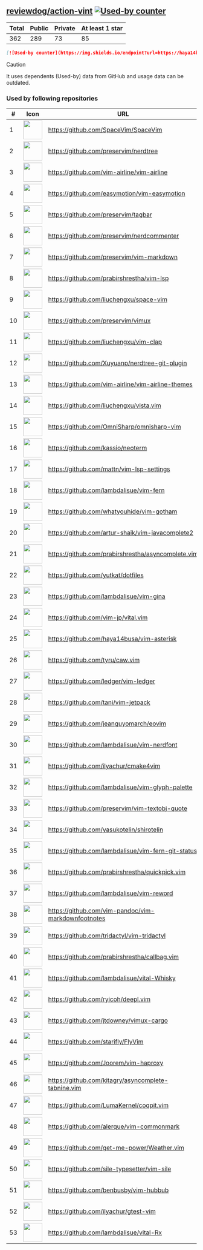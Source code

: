 





## [reviewdog/action-vint](https://github.com/reviewdog/action-vint) [![Used-by counter](https://img.shields.io/endpoint?url=https://haya14busa.github.io/github-used-by/data/reviewdog/action-vint/shieldsio.json)](https://github.com/haya14busa/github-used-by/tree/main/repo/reviewdog/action-vint)

| Total | Public | Private | At least 1 star
| ----- | ------ | ------- | ---------------
| 362 | 289 | 73 | 85 |

```md
[![Used-by counter](https://img.shields.io/endpoint?url=https://haya14busa.github.io/github-used-by/data/reviewdog/action-vint/shieldsio.json)](https://github.com/haya14busa/github-used-by/tree/main/repo/reviewdog/action-vint)
```

> [!CAUTION]
> It uses dependents (Used-by) data from GitHub and usage data can be outdated.

### Used by following repositories

| # | Icon | URL | Stars |
| -- | -- | -- | -- | 
|1|<img src="https://github.com/SpaceVim.png" width=50 height=50>|https://github.com/SpaceVim/SpaceVim|20349|
|2|<img src="https://github.com/preservim.png" width=50 height=50>|https://github.com/preservim/nerdtree|19681|
|3|<img src="https://github.com/vim-airline.png" width=50 height=50>|https://github.com/vim-airline/vim-airline|17806|
|4|<img src="https://github.com/easymotion.png" width=50 height=50>|https://github.com/easymotion/vim-easymotion|7527|
|5|<img src="https://github.com/preservim.png" width=50 height=50>|https://github.com/preservim/tagbar|6151|
|6|<img src="https://github.com/preservim.png" width=50 height=50>|https://github.com/preservim/nerdcommenter|5000|
|7|<img src="https://github.com/preservim.png" width=50 height=50>|https://github.com/preservim/vim-markdown|4703|
|8|<img src="https://github.com/prabirshrestha.png" width=50 height=50>|https://github.com/prabirshrestha/vim-lsp|3159|
|9|<img src="https://github.com/liuchengxu.png" width=50 height=50>|https://github.com/liuchengxu/space-vim|2855|
|10|<img src="https://github.com/preservim.png" width=50 height=50>|https://github.com/preservim/vimux|2220|
|11|<img src="https://github.com/liuchengxu.png" width=50 height=50>|https://github.com/liuchengxu/vim-clap|2118|
|12|<img src="https://github.com/Xuyuanp.png" width=50 height=50>|https://github.com/Xuyuanp/nerdtree-git-plugin|2086|
|13|<img src="https://github.com/vim-airline.png" width=50 height=50>|https://github.com/vim-airline/vim-airline-themes|2053|
|14|<img src="https://github.com/liuchengxu.png" width=50 height=50>|https://github.com/liuchengxu/vista.vim|1906|
|15|<img src="https://github.com/OmniSharp.png" width=50 height=50>|https://github.com/OmniSharp/omnisharp-vim|1721|
|16|<img src="https://github.com/kassio.png" width=50 height=50>|https://github.com/kassio/neoterm|1319|
|17|<img src="https://github.com/mattn.png" width=50 height=50>|https://github.com/mattn/vim-lsp-settings|1305|
|18|<img src="https://github.com/lambdalisue.png" width=50 height=50>|https://github.com/lambdalisue/vim-fern|1290|
|19|<img src="https://github.com/whatyouhide.png" width=50 height=50>|https://github.com/whatyouhide/vim-gotham|1257|
|20|<img src="https://github.com/artur-shaik.png" width=50 height=50>|https://github.com/artur-shaik/vim-javacomplete2|973|
|21|<img src="https://github.com/prabirshrestha.png" width=50 height=50>|https://github.com/prabirshrestha/asyncomplete.vim|932|
|22|<img src="https://github.com/yutkat.png" width=50 height=50>|https://github.com/yutkat/dotfiles|788|
|23|<img src="https://github.com/lambdalisue.png" width=50 height=50>|https://github.com/lambdalisue/vim-gina|687|
|24|<img src="https://github.com/vim-jp.png" width=50 height=50>|https://github.com/vim-jp/vital.vim|576|
|25|<img src="https://github.com/haya14busa.png" width=50 height=50>|https://github.com/haya14busa/vim-asterisk|388|
|26|<img src="https://github.com/tyru.png" width=50 height=50>|https://github.com/tyru/caw.vim|377|
|27|<img src="https://github.com/ledger.png" width=50 height=50>|https://github.com/ledger/vim-ledger|374|
|28|<img src="https://github.com/tani.png" width=50 height=50>|https://github.com/tani/vim-jetpack|324|
|29|<img src="https://github.com/jeanguyomarch.png" width=50 height=50>|https://github.com/jeanguyomarch/eovim|193|
|30|<img src="https://github.com/lambdalisue.png" width=50 height=50>|https://github.com/lambdalisue/vim-nerdfont|144|
|31|<img src="https://github.com/ilyachur.png" width=50 height=50>|https://github.com/ilyachur/cmake4vim|129|
|32|<img src="https://github.com/lambdalisue.png" width=50 height=50>|https://github.com/lambdalisue/vim-glyph-palette|127|
|33|<img src="https://github.com/preservim.png" width=50 height=50>|https://github.com/preservim/vim-textobj-quote|123|
|34|<img src="https://github.com/yasukotelin.png" width=50 height=50>|https://github.com/yasukotelin/shirotelin|91|
|35|<img src="https://github.com/lambdalisue.png" width=50 height=50>|https://github.com/lambdalisue/vim-fern-git-status|89|
|36|<img src="https://github.com/prabirshrestha.png" width=50 height=50>|https://github.com/prabirshrestha/quickpick.vim|80|
|37|<img src="https://github.com/lambdalisue.png" width=50 height=50>|https://github.com/lambdalisue/vim-reword|44|
|38|<img src="https://github.com/vim-pandoc.png" width=50 height=50>|https://github.com/vim-pandoc/vim-markdownfootnotes|37|
|39|<img src="https://github.com/tridactyl.png" width=50 height=50>|https://github.com/tridactyl/vim-tridactyl|35|
|40|<img src="https://github.com/prabirshrestha.png" width=50 height=50>|https://github.com/prabirshrestha/callbag.vim|29|
|41|<img src="https://github.com/lambdalisue.png" width=50 height=50>|https://github.com/lambdalisue/vital-Whisky|27|
|42|<img src="https://github.com/ryicoh.png" width=50 height=50>|https://github.com/ryicoh/deepl.vim|24|
|43|<img src="https://github.com/jtdowney.png" width=50 height=50>|https://github.com/jtdowney/vimux-cargo|24|
|44|<img src="https://github.com/starifly.png" width=50 height=50>|https://github.com/starifly/FlyVim|20|
|45|<img src="https://github.com/Joorem.png" width=50 height=50>|https://github.com/Joorem/vim-haproxy|20|
|46|<img src="https://github.com/kitagry.png" width=50 height=50>|https://github.com/kitagry/asyncomplete-tabnine.vim|13|
|47|<img src="https://github.com/LumaKernel.png" width=50 height=50>|https://github.com/LumaKernel/coqpit.vim|10|
|48|<img src="https://github.com/alerque.png" width=50 height=50>|https://github.com/alerque/vim-commonmark|9|
|49|<img src="https://github.com/get-me-power.png" width=50 height=50>|https://github.com/get-me-power/Weather.vim|8|
|50|<img src="https://github.com/sile-typesetter.png" width=50 height=50>|https://github.com/sile-typesetter/vim-sile|8|
|51|<img src="https://github.com/benbusby.png" width=50 height=50>|https://github.com/benbusby/vim-hubbub|6|
|52|<img src="https://github.com/ilyachur.png" width=50 height=50>|https://github.com/ilyachur/gtest-vim|5|
|53|<img src="https://github.com/lambdalisue.png" width=50 height=50>|https://github.com/lambdalisue/vital-Rx|5|

